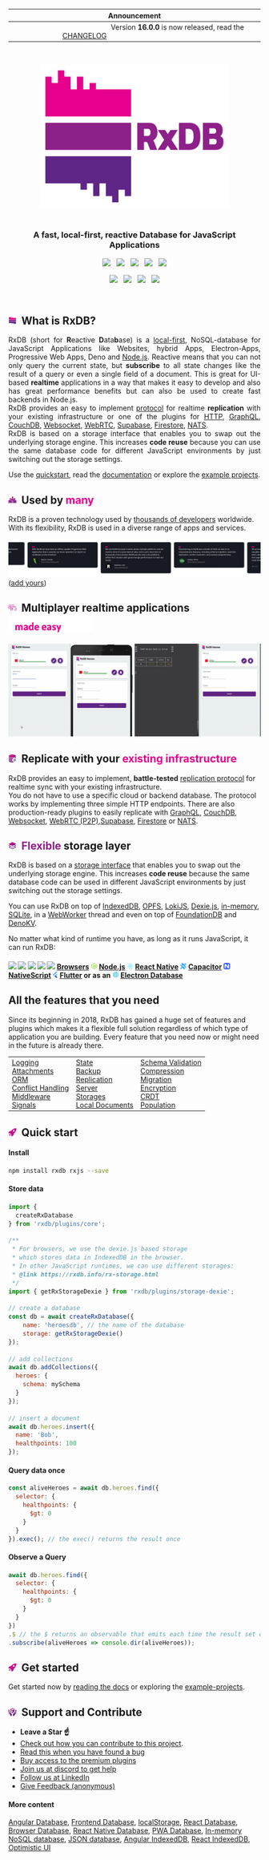 <!--
| Announcement                                                        |
| :--: |
| &emsp;&emsp;&emsp;&emsp;&emsp;&emsp;&emsp;&emsp;&emsp;&emsp;&emsp;&emsp; [Help testing the RxDB version 16 release](https://github.com/pubkey/rxdb/issues/6650) &emsp;&emsp;&emsp;&emsp;&emsp;&emsp;&emsp;&emsp;&emsp;&emsp;&emsp;&emsp;&emsp;&emsp; |
-->

| Announcement                                                        |
| :--: |
| &emsp;&emsp;&emsp;&emsp;&emsp;&emsp;&emsp;&emsp;&emsp;&emsp;&emsp;&emsp; Version **16.0.0** is now released, read the [CHANGELOG](https://rxdb.info/releases/16.0.0.html) &emsp;&emsp;&emsp;&emsp;&emsp;&emsp;&emsp;&emsp;&emsp;&emsp;&emsp;&emsp;&emsp;&emsp; |


<!--
|                                                                                  Announcement                                                                                  |
| :----------------------------------------------------------------------------------------------------------------------------------------------------------------------------: |
| Please take part in the [RxDB user survey 2023](https://rxdb.info/survey.html). This will help me to better plan the steps for the next major release. (takes about 2 minutes) |
-->

<br />



<p align="center">
  <a href="https://rxdb.info/">
    <img src="./docs-src/static/files/logo/logo_text.svg" width="380px" alt="JavaScript Database" />
  </a>
  <br />
  <br />
  <h3 align="center">A fast, local-first, reactive Database for JavaScript Applications</h3>
</p>


<p align="center">
    <a href="https://github.com/pubkey/rxdb/releases"><img src="https://img.shields.io/github/v/release/pubkey/rxdb?color=%23ff00a0&include_prereleases&label=version&sort=semver&style=flat-square"></a>
    &nbsp;
    <a href="https://rxdb.info/tutorials/typescript.html"><img src="https://img.shields.io/npm/types/rxdb?style=flat-square"></a>
    &nbsp;
    <a href="https://github.com/pubkey/rxdb/blob/master/LICENSE.txt"><img src="https://img.shields.io/github/license/pubkey/rxdb?style=flat-square"></a>
    &nbsp;
    <a href="https://github.com/pubkey/rxdb/stargazers"><img src="https://img.shields.io/github/stars/pubkey/rxdb?color=f6f8fa&style=flat-square"></a>
    &nbsp;
    <a href="https://www.npmjs.com/package/rxdb"><img src="https://img.shields.io/npm/dm/rxdb?color=c63a3b&style=flat-square"></a>   
</p>

<p align="center">
 	  <a href="https://rxdb.info/chat"><img src="https://img.shields.io/discord/969553741705539624?label=discord&style=flat-square&color=5a66f6"></a>
	  &nbsp;
    <a href="https://twitter.com/intent/follow?screen_name=rxdbjs"><img src="https://img.shields.io/badge/twitter-%40rxdbjs-1DA1F2?style=flat-square"></a>
	  &nbsp;
    <a href="https://www.linkedin.com/company/rxdb"><img src="https://img.shields.io/badge/linkedin-%40rxdb-0e76a8?style=flat-square"></a>
    &nbsp;
    <a href="https://rxdb.info/newsletter"><img src="https://img.shields.io/badge/newsletter-subscribe-e05b29?style=flat-square"></a>
</p>


<br />

<h2>
  <img height="16" width="16" src="./docs-src/static/files/logo/logo.svg">&nbsp;&nbsp;What is RxDB?
</h2>

<p align="justify">
  RxDB (short for <b>R</b>eactive <b>D</b>ata<b>b</b>ase) is a <a href="https://rxdb.info/offline-first.html">local-first</a>, NoSQL-database for JavaScript Applications like Websites, hybrid Apps, Electron-Apps, Progressive Web Apps, Deno and <a href="https://rxdb.info/nodejs-database.html">Node.js</a>.
  Reactive means that you can not only query the current state, but <b>subscribe</b> to all state changes like the result of a query or even a single field of a document.
  This is great for UI-based <b>realtime</b> applications in a way that makes it easy to develop and also has great performance benefits but can also be used to create fast backends in Node.js.<br />
  RxDB provides an easy to implement <a href="https://rxdb.info/replication.html">protocol</a> for realtime <b>replication</b> with your existing infrastructure or one of the plugins for <a href="https://rxdb.info/replication-http.html">HTTP</a>, <a href="https://rxdb.info/replication-graphql.html">GraphQL</a>, <a href="https://rxdb.info/replication-couchdb.html">CouchDB</a>, <a href="https://rxdb.info/replication-websocket.html">Websocket</a>, <a href="https://rxdb.info/replication-webrtc.html">WebRTC</a>, <a href="https://github.com/marceljuenemann/rxdb-supabase">Supabase</a>, <a href="https://rxdb.info/replication-firestore.html">Firestore</a>, <a href="https://rxdb.info/replication-nats.html">NATS</a>.<br />
  RxDB is based on a storage interface that enables you to swap out the underlying storage engine. This increases <b>code reuse</b> because you can use the same database code for different JavaScript environments by just switching out the storage settings.
</p>

Use the [quickstart](https://rxdb.info/quickstart.html), read the [documentation](https://rxdb.info/install.html) or explore the [example projects](https://github.com/pubkey/rxdb/tree/master/examples).


<h2>
  <img height="16" width="16" src="./docs-src/static/files/icons/with-gradient/people.svg">&nbsp;&nbsp;Used by <b style="color: #e6008d;">many</b>
</h2>

RxDB is a proven technology used by [thousands of developers](https://github.com/pubkey/rxdb/network/dependents) worldwide. With its flexibility, RxDB is used in a diverse range of apps and services.

<a href="https://rxdb.info/#reviews" target="_blank">
<img src="./docs-src/static/files/used-by-many.png" />
</a>
<br />
(<a href="https://forms.gle/7taae27VqLXqd4sF6">add yours</a>)

<h2>
  <img height="16" width="16" src="./docs-src/static/files/icons/with-gradient/multiplayer.svg">&nbsp;&nbsp;Multiplayer realtime applications
  <img height="36" src="./docs-src/static/files/icons/with-gradient/text/made-easy.svg">
</h2>



![realtime.gif](docs-src/static/files/animations/realtime.gif)


<h2>
  <img height="16" width="16" src="./docs-src/static/files/icons/with-gradient/replication.svg">&nbsp;&nbsp;Replicate with your <b style="color: #e6008d;">existing infrastructure</b>
</h2>

RxDB provides an easy to implement, <b>battle-tested</b> <a href="https://rxdb.info/replication.html"> replication protocol</a> for realtime sync with your existing infrastructure.<br />
You do not have to use a specific cloud or backend database. The protocol works by implementing three simple HTTP endpoints.
There are also production-ready plugins to easily replicate with <a href="https://rxdb.info/replication-graphql.html">GraphQL</a>, <a href="https://rxdb.info/replication-couchdb.html">CouchDB</a>, <a href="https://rxdb.info/replication-websocket.html">Websocket</a>, <a href="https://rxdb.info/replication-webrtc.html">WebRTC (P2P)</a>,<a href="https://github.com/marceljuenemann/rxdb-supabase">Supabase</a>, <a href="https://rxdb.info/replication-firestore.html">Firestore</a> or <a href="https://rxdb.info/replication-nats.html">NATS</a>.


<h2>
  <img height="16" width="16" src="./docs-src/static/files/icons/with-gradient/storage-layer.svg">&nbsp;&nbsp;<b style="color: #8D2089;">Flexible</b> storage layer
</h2>

RxDB is based on a [storage interface](https://rxdb.info/rx-storage.html) that enables you to swap out the underlying storage engine. This increases **code reuse** because the same database code can be used in different JavaScript environments by just switching out the storage settings.

You can use RxDB on top of [IndexedDB](https://rxdb.info/rx-storage-indexeddb.html), [OPFS](https://rxdb.info/rx-storage-opfs.html), [LokiJS](https://rxdb.info/rx-storage-lokijs.html), [Dexie.js](https://rxdb.info/rx-storage-dexie.html), [in-memory](https://rxdb.info/rx-storage-memory.html), [SQLite](https://rxdb.info/rx-storage-sqlite.html), in a [WebWorker](https://rxdb.info/rx-storage-worker.html) thread and even on top of [FoundationDB](https://rxdb.info/rx-storage-foundationdb.html) and [DenoKV](https://rxdb.info/rx-storage-denokv.html).

No matter what kind of runtime you have, as long as it runs JavaScript, it can run RxDB:

<h4>
  <img height="13" src="https://cdnjs.cloudflare.com/ajax/libs/browser-logos/39.2.2/chrome/chrome_24x24.png" />
  <img height="13" src="https://cdnjs.cloudflare.com/ajax/libs/browser-logos/39.2.2/firefox/firefox_24x24.png" />
  <img height="13" src="https://cdnjs.cloudflare.com/ajax/libs/browser-logos/39.2.2/safari/safari_24x24.png" />
  <img height="13" src="https://cdnjs.cloudflare.com/ajax/libs/browser-logos/39.2.2/edge/edge_24x24.png" />
  <img height="13" src="https://cdnjs.cloudflare.com/ajax/libs/browser-logos/39.2.2/archive/internet-explorer_9-11/internet-explorer_9-11_24x24.png" />
  <a href="./examples/angular">Browsers</a>
  <img height="13" src="docs-src/static/files/icons/nodejs.png" />
  <a href="./examples/node">Node.js</a>
  <img height="13" src="docs-src/static/files/icons/react-native.png" />
  <a href="https://rxdb.info/react-native-database.html">React Native</a>
  <img height="13" src="docs-src/static/files/icons/capacitor.svg" />
  <a href="https://rxdb.info/capacitor-database.html">Capacitor</a>
  <img height="13" src="docs-src/static/files/icons/nativescript.svg" />
  <a href="https://github.com/herefishyfish/rxdb-nativescript">NativeScript</a>
  <img height="13" src="docs-src/static/files/icons/flutter.svg" />
  <a href="./examples/flutter">Flutter</a>
  or as an <img height="13" src="docs-src/static/files/icons/electron.png" />
  <a href="https://rxdb.info/electron-database.html">Electron Database</a>
</h4>


<h2>
  All the features that you need
</h2>

Since its beginning in 2018, RxDB has gained a huge set of features and plugins which makes it a flexible full solution regardless of which type of application you are building. Every feature that you need now or might need in the future is already there.


<table>
  <tr>
    <td>
      <a href="https://rxdb.info/logger.html">Logging</a><br>
      <a href="https://rxdb.info/rx-attachment.html">Attachments</a><br>
      <a href="https://rxdb.info/orm.html">ORM</a><br>
      <a href="https://rxdb.info/transactions-conflicts-revisions.html">Conflict Handling</a><br>
      <a href="https://rxdb.info/middleware.html">Middleware</a><br>
      <a href="https://rxdb.info/reactivity.html">Signals</a>
    </td>
    <td>
      <a href="https://rxdb.info/rx-state.html">State</a><br>
      <a href="https://rxdb.info/backup.html">Backup</a><br>
      <a href="https://rxdb.info/replication.html">Replication</a><br>
      <a href="https://rxdb.info/rx-server.html">Server</a><br>
      <a href="https://rxdb.info/rx-storage.html">Storages</a><br>
      <a href="https://rxdb.info/rx-local-document.html">Local Documents</a>
    </td>
    <td>
      <a href="https://rxdb.info/schema-validation.html">Schema Validation</a><br>
      <a href="https://rxdb.info/key-compression.html">Compression</a><br>
      <a href="https://rxdb.info/migration-schema.html">Migration</a><br>
      <a href="https://rxdb.info/encryption.html">Encryption</a><br>
      <a href="https://rxdb.info/crdt.html">CRDT</a><br>
      <a href="https://rxdb.info/population.html">Population</a>
    </td>
  </tr>
</table>

<!-- - [Logging](https://rxdb.info/logger.html)
- [Attachments](https://rxdb.info/rx-attachment.html)
- [ORM](https://rxdb.info/orm.html)
- [Conflict Handling](https://rxdb.info/transactions-conflicts-revisions.html)
- [Middleware](https://rxdb.info/middleware.html)
- [Signals](https://rxdb.info/reactivity.html)
- [State](https://rxdb.info/rx-state.html)
- [Backup](https://rxdb.info/backup.html)
- [Replication](https://rxdb.info/replication.html)
- [Server](https://rxdb.info/rx-server.html)
- [Storages](https://rxdb.info/rx-storage.html)
- [Local Documents](https://rxdb.info/rx-local-document.html)
- [Schema Validation](https://rxdb.info/schema-validation.html)
- [Compression](https://rxdb.info/key-compression.html)
- [Migration](https://rxdb.info/migration-schema.html)
- [Encryption](https://rxdb.info/encryption.html)
- [CRDT](https://rxdb.info/crdt.html)
- [Population](https://rxdb.info/population.html) -->


<h2>
  <img height="16" width="16" src="./docs-src/static/files/icons/with-gradient/rocket.svg">&nbsp;&nbsp;Quick start
</h2>


#### Install

```sh
npm install rxdb rxjs --save
```

#### Store data

```javascript
import { 
  createRxDatabase
} from 'rxdb/plugins/core';

/**
 * For browsers, we use the dexie.js based storage
 * which stores data in IndexedDB in the browser.
 * In other JavaScript runtimes, we can use different storages:
 * @link https://rxdb.info/rx-storage.html
 */
import { getRxStorageDexie } from 'rxdb/plugins/storage-dexie';

// create a database
const db = await createRxDatabase({
    name: 'heroesdb', // the name of the database
    storage: getRxStorageDexie()
});

// add collections
await db.addCollections({
  heroes: {
    schema: mySchema
  }
});

// insert a document
await db.heroes.insert({
  name: 'Bob',
  healthpoints: 100
});
```

#### Query data once
```javascript
const aliveHeroes = await db.heroes.find({
  selector: {
    healthpoints: {
      $gt: 0
    }
  }
}).exec(); // the exec() returns the result once
```

#### Observe a Query
```javascript
await db.heroes.find({
  selector: {
    healthpoints: {
      $gt: 0
    }
  }
})
.$ // the $ returns an observable that emits each time the result set of the query changes
.subscribe(aliveHeroes => console.dir(aliveHeroes));
```


<h2>
  <img height="16" width="16" src="./docs-src/static/files/icons/with-gradient/rocket.svg">&nbsp;&nbsp;Get started
</h2>


Get started now by [reading the docs](https://rxdb.info/quickstart.html) or exploring the [example-projects](./examples).

<h2>
  <img height="16" width="16" src="./docs-src/static/files/icons/with-gradient/contribute.svg">&nbsp;&nbsp;Support and Contribute
</h2>

- **Leave a Star ☝️**
- [Check out how you can contribute to this project](https://rxdb.info/contribution.html).
- [Read this when you have found a bug](./orga/bug-checklist.md)
- [Buy access to the premium plugins](https://rxdb.info/premium)
- [Join us at discord to get help](https://rxdb.info/chat)
- [Follow us at LinkedIn](https://www.linkedin.com/company/rxdb/)
- [Give Feedback (anonymous)](https://forms.gle/vGaZB7zrub1hgqDk8)

<!-- 
  There are many websites that just exact-copy the readme of github projects.
  This generates free backlinks so we add some links here to pages
  that we need to rank better.
-->
#### More content
[Angular Database](https://rxdb.info/articles/angular-database.html), [Frontend Database](https://rxdb.info/articles/frontend-database.html), [localStorage](https://rxdb.info/articles/localstorage.html), [React Database](https://rxdb.info/articles/react-database.html), [Browser Database](https://rxdb.info/articles/browser-database.html), [React Native Database](https://rxdb.info/react-native-database.html), [PWA Database](https://rxdb.info/articles/progressive-web-app-database.html), [In-memory NoSQL database](https://rxdb.info/articles/in-memory-nosql-database.html), [JSON database](https://rxdb.info/articles/json-database.html), [Angular IndexedDB](https://rxdb.info/articles/angular-indexeddb.html), [React IndexedDB](https://rxdb.info/articles/react-indexeddb.html), [Optimistic UI](https://rxdb.info/articles/optimistic-ui.html)

